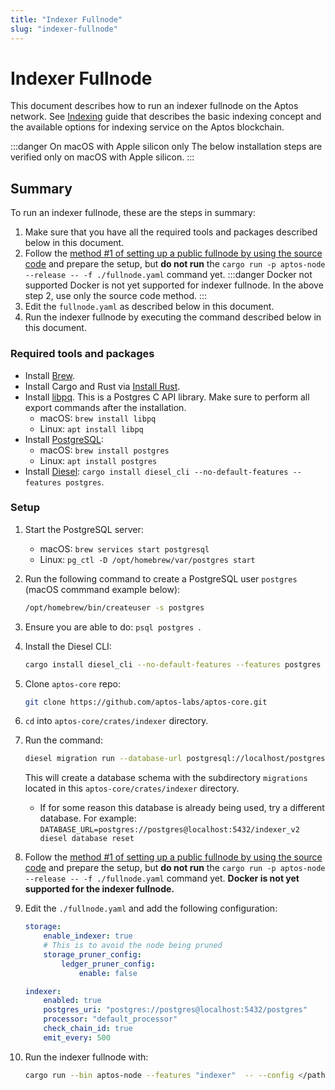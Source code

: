 ```yaml
---
title: "Indexer Fullnode"
slug: "indexer-fullnode"
---
```


# Indexer Fullnode

This document describes how to run an indexer fullnode on the Aptos network. See [Indexing](/guides/indexing.md) guide that describes the basic indexing concept and the available options for indexing service on the Aptos blockchain.

:::danger On macOS with Apple silicon only
The below installation steps are verified only on macOS with Apple silicon.
:::

## Summary

To run an indexer fullnode, these are the steps in summary:

1. Make sure that you have all the required tools and packages described below in this document.
2. Follow the [method #1 of setting up a public fullnode by using the source code](full-node/fullnode-source-code-or-docker/#method-1-building-and-running-from-source) and prepare the setup, but **do not run** the `cargo run -p aptos-node --release -- -f ./fullnode.yaml` command yet. 
:::danger Docker not supported
Docker is not yet supported for indexer fullnode. In the above step 2, use only the source code method.
:::
3. Edit the `fullnode.yaml` as described below in this document.
4. Run the indexer fullnode by executing the command described below in this document.

### Required tools and packages

- Install [Brew](https://brew.sh/).
- Install Cargo and Rust via [Install Rust](https://www.rust-lang.org/tools/install).
- Install [libpq](https://formulae.brew.sh/formula/libpq). This is a Postgres C API library. Make sure to perform all export commands after the installation.
  - macOS: `brew install libpq`
  - Linux: `apt install libpq`
- Install [PostgreSQL](https://www.postgresql.org/):
  - macOS: `brew install postgres`
  - Linux: `apt install postgres`
- Install [Diesel](https://diesel.rs/):
`cargo install diesel_cli --no-default-features --features postgres`.

### Setup

1. Start the PostgreSQL server: 
   - macOS: `brew services start postgresql`
   - Linux: `pg_ctl -D /opt/homebrew/var/postgres start`
2. Run the following command to create a PostgreSQL user `postgres` (macOS commmand example below):
   ```bash
   /opt/homebrew/bin/createuser -s postgres
   ```
3. Ensure you are able to do: `psql postgres `.
4. Install the Diesel CLI: 
    ```bash
    cargo install diesel_cli --no-default-features --features postgres
    ```
5. Clone `aptos-core` repo:
    ```bash
    git clone https://github.com/aptos-labs/aptos-core.git
    ```
6. `cd` into `aptos-core/crates/indexer` directory.
7.  Run the command:
    ```bash
    diesel migration run --database-url postgresql://localhost/postgres
    ```
    This will create a database schema with the subdirectory `migrations` located in this `aptos-core/crates/indexer` directory.
    - If for some reason this database is already being used, try a different database. For example: `DATABASE_URL=postgres://postgres@localhost:5432/indexer_v2 diesel database reset`

8. Follow the [method #1 of setting up a public fullnode by using the source code](full-node/fullnode-source-code-or-docker/#method-1-building-and-running-from-source) and prepare the setup, but **do not run** the `cargo run -p aptos-node --release -- -f ./fullnode.yaml` command yet. **Docker is not yet supported for the indexer fullnode.**
9. Edit the `./fullnode.yaml` and add the following configuration:
    ```yaml
    storage:
        enable_indexer: true
        # This is to avoid the node being pruned
        storage_pruner_config:
            ledger_pruner_config:
                enable: false
    
    indexer:
        enabled: true
        postgres_uri: "postgres://postgres@localhost:5432/postgres"
        processor: "default_processor"
        check_chain_id: true
        emit_every: 500
    ```

10. Run the indexer fullnode with:
    ```bash
    cargo run --bin aptos-node --features "indexer"  -- --config </path/to/fullnode.yaml>`


